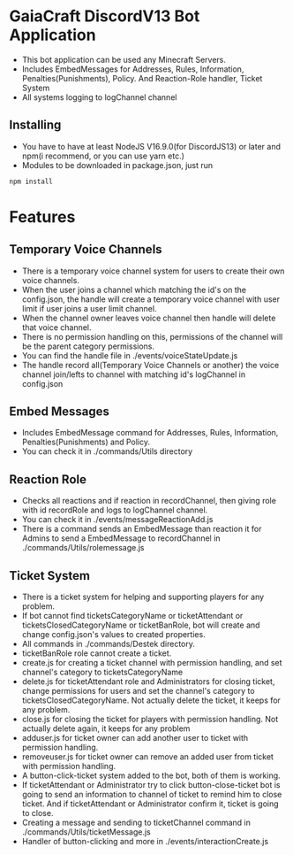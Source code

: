 # GaiaCraft DiscordV13 Bot Application

- This bot application can be used any Minecraft Servers.
- Includes EmbedMessages for Addresses, Rules, Information, Penalties(Punishments), Policy. And Reaction-Role handler,
  Ticket System
- All systems logging to logChannel channel

## Installing

- You have to have at least NodeJS V16.9.0(for DiscordJS13) or later and npm(i recommend, or you can use yarn etc.)
- Modules to be downloaded in package.json, just run

```sh
npm install
```

# Features

## Temporary Voice Channels

- There is a temporary voice channel system for users to create their own voice channels.
- When the user joins a channel which matching the id's on the config.json, the handle will create a temporary voice
  channel with user limit if user joins a user limit channel.
- When the channel owner leaves voice channel then handle will delete that voice channel.
- There is no permission handling on this, permissions of the channel will be the parent category permissions.
- You can find the handle file in ./events/voiceStateUpdate.js
- The handle record all(Temporary Voice Channels or another) the voice channel join/lefts to channel with matching id's
  logChannel in config.json

## Embed Messages

- Includes EmbedMessage command for Addresses, Rules, Information, Penalties(Punishments) and Policy.
- You can check it in ./commands/Utils directory

## Reaction Role

- Checks all reactions and if reaction in recordChannel, then giving role with id recordRole and logs to logChannel
  channel.
- You can check it in ./events/messageReactionAdd.js
- There is a command sends an EmbedMessage than reaction it for Admins to send a EmbedMessage to recordChannel in
  ./commands/Utils/rolemessage.js

## Ticket System

- There is a ticket system for helping and supporting players for any problem.
- If bot cannot find ticketsCategoryName or ticketAttendant or ticketsClosedCategoryName or ticketBanRole, bot will
  create and change config.json's values to created properties.
- All commands in ./commands/Destek directory.
- ticketBanRole role cannot create a ticket.
- create.js for creating a ticket channel with permission handling, and set channel's category to ticketsCategoryName
- delete.js for ticketAttendant role and Administrators for closing ticket, change permissions for users and set the
  channel's category to ticketsClosedCategoryName. Not actually delete the ticket, it keeps for any problem.
- close.js for closing the ticket for players with permission handling. Not actually delete again, it keeps for any
  problem
- adduser.js for ticket owner can add another user to ticket with permission handling.
- removeuser.js for ticket owner can remove an added user from ticket with permission handling.
- A button-click-ticket system added to the bot, both of them is working.
- If ticketAttendant or Administrator try to click button-close-ticket bot is going to send an information to channel of
  ticket to remind him to close ticket. And if ticketAttendant or Administrator confirm it, ticket is going to close.
- Creating a message and sending to ticketChannel command in ./commands/Utils/ticketMessage.js
- Handler of button-clicking and more in ./events/interactionCreate.js

